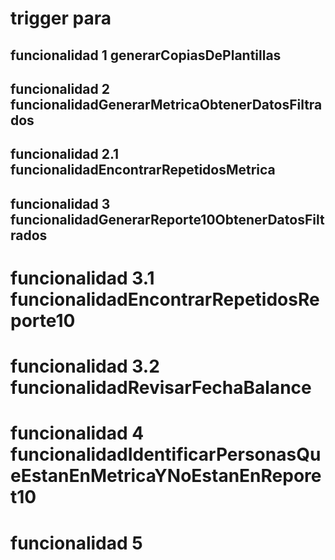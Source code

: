 # trigger para


## funcionalidad 1 generarCopiasDePlantillas

## funcionalidad 2 funcionalidadGenerarMetricaObtenerDatosFiltrados

## funcionalidad 2.1 funcionalidadEncontrarRepetidosMetrica

## funcionalidad 3 funcionalidadGenerarReporte10ObtenerDatosFiltrados

# funcionalidad 3.1 funcionalidadEncontrarRepetidosReporte10

# funcionalidad 3.2 funcionalidadRevisarFechaBalance

# funcionalidad 4 funcionalidadIdentificarPersonasQueEstanEnMetricaYNoEstanEnReporet10

# funcionalidad 5

